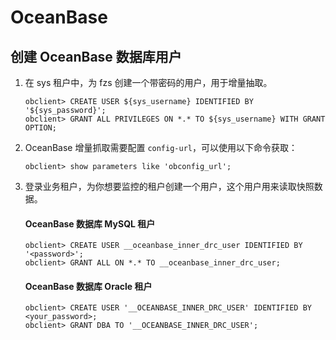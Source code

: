 # OceanBase

创建 OceanBase 数据库用户
----------------------

1. 在 sys 租户中，为 fzs 创建一个带密码的用户，用于增量抽取。

   ```shell
   obclient> CREATE USER ${sys_username} IDENTIFIED BY '${sys_password}';
   obclient> GRANT ALL PRIVILEGES ON *.* TO ${sys_username} WITH GRANT OPTION;
   ```
2. OceanBase 增量抓取需要配置 `config-url`，可以使用以下命令获取：

    ```shell
    obclient> show parameters like 'obconfig_url';
    ```
3. 登录业务租户，为你想要监控的租户创建一个用户，这个用户用来读取快照数据。
   #### OceanBase 数据库 MySQL 租户
    ```shell
    obclient> CREATE USER __oceanbase_inner_drc_user IDENTIFIED BY '<password>';
    obclient> GRANT ALL ON *.* TO __oceanbase_inner_drc_user;
    ```
   #### OceanBase 数据库 Oracle 租户
    ```shell
    obclient> CREATE USER '__OCEANBASE_INNER_DRC_USER' IDENTIFIED BY <your_password>;
    obclient> GRANT DBA TO '__OCEANBASE_INNER_DRC_USER';
    ```


